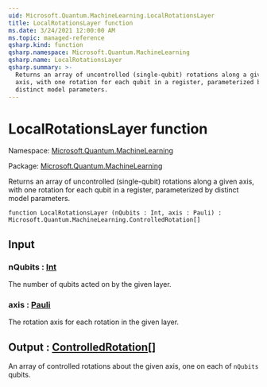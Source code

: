 ```yaml
---
uid: Microsoft.Quantum.MachineLearning.LocalRotationsLayer
title: LocalRotationsLayer function
ms.date: 3/24/2021 12:00:00 AM
ms.topic: managed-reference
qsharp.kind: function
qsharp.namespace: Microsoft.Quantum.MachineLearning
qsharp.name: LocalRotationsLayer
qsharp.summary: >-
  Returns an array of uncontrolled (single-qubit) rotations along a given
  axis, with one rotation for each qubit in a register, parameterized by
  distinct model parameters.
---
```


# LocalRotationsLayer function

Namespace: [Microsoft.Quantum.MachineLearning](xref:Microsoft.Quantum.MachineLearning)

Package: [Microsoft.Quantum.MachineLearning](https://nuget.org/packages/Microsoft.Quantum.MachineLearning)


Returns an array of uncontrolled (single-qubit) rotations along a givenaxis, with one rotation for each qubit in a register, parameterized bydistinct model parameters.

```qsharp
function LocalRotationsLayer (nQubits : Int, axis : Pauli) : Microsoft.Quantum.MachineLearning.ControlledRotation[]
```


## Input

### nQubits : [Int](xref:microsoft.quantum.lang-ref.int)

The number of qubits acted on by the given layer.


### axis : [Pauli](xref:microsoft.quantum.lang-ref.pauli)

The rotation axis for each rotation in the given layer.



## Output : [ControlledRotation](xref:Microsoft.Quantum.MachineLearning.ControlledRotation)[]

An array of controlled rotations about the given axis, one on each of`nQubits` qubits.